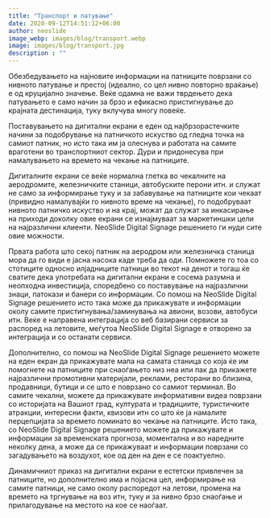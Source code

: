 ```yaml
---
title: "Транспорт и патување"
date: 2020-09-12T14:51:12+06:00
author: neoslide
image_webp: images/blog/transport.webp
image: images/blog/transport.jpg
description : ""
---
```

Обезбедувањето на најновите информации на патниците поврзани со нивното патување и престој (идеално, со цел нивно повторно враќање) е од круцијално значење. Веќе одамна не важи тврдењето дека патувањето е само начин за брзо и ефикасно пристигнување до крајната дестинација, туку вклучува многу повеќе.

Поставувањето на дигитални екрани е еден од најбрзорастечките начини за подобрување на патничкото искуство од гледна точка на самиот патник, но исто така им ја олеснува и работата на самите враготени во транспортниот сектор. Дури и придонесува при намалувањето на времето на чекање на патниците.

Дигиталните екрани се веќе нормална глетка во чекалните на аеродромите, железничките станици, автобуските перони итн. и служат не само за информирање туку и за забавување на патниците кои чекаат (привидно намалувајќи го нивното време на чекање), го подобруваат нивното патничко искуство и на крај, можат да служат за инкасирање на приходи доколку овие екрани се изнајмуваат за маркетиншки цели на најразлични клиенти. NeoSlide Digital Signage решението ги нуди сите овие можности.

Првата работа што секој патник на аеродром или железничка станица мора да го види е јасна насока каде треба да оди. Помножете го тоа со стотиците односно илјадниците патници во текот на денот и тогаш ќе сватите дека употребата на дигитални екрани е сосема разумна и неопходна инвестиција, споредбено со поставување на најразлични знаци, патокази и банери со информации. Со помош на NeoSlide Digital Signage решението исто така може да прикажувате и информации околу самите пристигнувања/заминувања на авиони, возови, автобуси итн. Веќе е направена интеграција со веб базирани сервиси за распоред на летовите, меѓутоа
NeoSlide Digital Signage е отворено за интеграција и со останати сервиси.

Дополнително, со помош на NeoSlide Digital Signage решението можете на еден екран да прикажувате мапа на самата станица со која ќе им помогнете на патниците при снаоѓањето низ неа или пак да прикажете најразлични промотивни материјали, реклами, ресторани во близина, продавници, бутици и се што е поврзано со самиот терминал. Во самите чекални, можете да прикажувате информативни видеа поврзани со историјата на Вашиот град, културата и традициите, туристичките атракции, интересни факти, квизови итн со што ќе ја намалите перцепцијата за времето поминато во чекање на патниците. Исто така, со NeoSlide Digital Signage решението можете да прикажувате и информации за временската прогноза, моментална и во наредните неколку дена, а може да се прикажуваат и информации поврзани со загадувањето на воздухот, кое од ден на ден е се поактуелно.

Динамичниот приказ на дигитални екрани е естетски привлечен за патниците, но дополнително има и појасна цел, информирање на самите патници, не само околу распоредот на летови, промена на времето на тргнување на воз итн, туку и за нивно брзо снаоѓање и прилагодување на местото на кое се наоѓаат.
